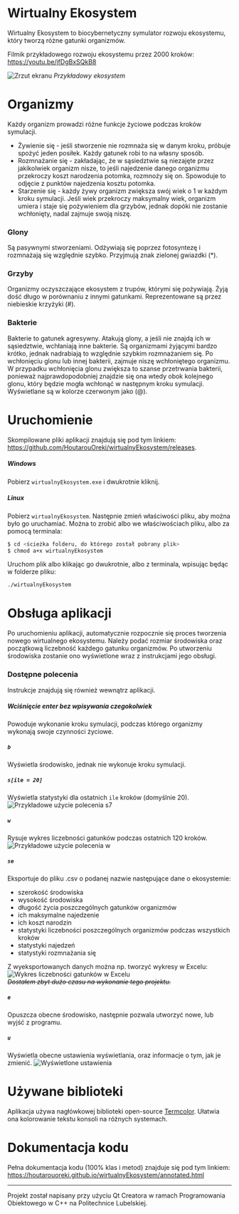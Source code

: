 # Wirtualny Ekosystem

Wirtualny Ekosystem to biocybernetyczny symulator rozwoju ekosystemu, który tworzą różne gatunki organizmów.

Filmik przykładowego rozwoju ekosystemu przez 2000 kroków: https://youtu.be/jfDgBxSQkB8

![Zrzut ekranu](https://i.imgur.com/q8KLwFf.png)
*Przykładowy ekosystem*

# Organizmy
Każdy organizm prowadzi różne funkcje życiowe podczas kroków symulacji.
- Żywienie się - jeśli stworzenie nie rozmnaża się w danym kroku, próbuje spożyć jeden posiłek. Każdy gatunek robi to na własny sposób.
- Rozmnażanie się - zakładając, że w sąsiedztwie są niezajęte przez jakikolwiek organizm nisze, to jeśli najedzenie danego organizmu przekroczy koszt narodzenia potomka, rozmnoży się on. Spowoduje to odjęcie z punktów najedzenia kosztu potomka.
- Starzenie się - każdy żywy organizm zwiększa swój wiek o 1 w każdym kroku symulacji. Jeśli wiek przekroczy maksymalny wiek, organizm umiera i staje się pożywieniem dla grzybów, jednak dopóki nie zostanie wchłonięty, nadal zajmuje swoją niszę.
### Glony
Są pasywnymi stworzeniami. Odżywiają się poprzez fotosyntezę i rozmnażają się względnie szybko.
Przyjmują znak zielonej gwiazdki (*).
### Grzyby
Organizmy oczyszczające ekosystem z trupów, którymi się pożywiają. Żyją dość długo w porównaniu z innymi gatunkami.
Reprezentowane są przez niebieskie krzyżyki (#).
### Bakterie
Bakterie to gatunek agresywny. Atakują glony, a jeśli nie znajdą ich w sąsiedztwie, wchłaniają inne bakterie. Są organizmami żyjącymi bardzo krótko, jednak nadrabiają to względnie szybkim rozmnażaniem się.
Po wchłonięciu glonu lub innej bakterii, zajmuje niszę wchłoniętego organizmu. W przypadku wchłonięcia glonu zwiększa to szanse przetrwania bakterii, ponieważ najprawdopodobniej znajdzie się ona wtedy obok kolejnego glonu, który będzie mogła wchłonąć w następnym kroku symulacji.
Wyświetlane są w kolorze czerwonym jako (@).

# Uruchomienie
Skompilowane pliki aplikacji znajdują się pod tym linkiem: https://github.com/HoutarouOreki/wirtualnyEkosystem/releases.
##### Windows
Pobierz `wirtualnyEkosystem.exe` i dwukrotnie kliknij.
##### Linux
Pobierz `wirtualnyEkosystem`.
Następnie zmień właściwości pliku, aby można było go uruchamiać. Można to zrobić albo we właściwościach pliku, albo za pomocą terminala:
```sh
$ cd <ścieżka folderu, do którego został pobrany plik>
$ chmod a+x wirtualnyEkosystem
```
Uruchom plik albo klikając go dwukrotnie, albo z terminala, wpisując będąc w folderze pliku:
```sh
./wirtualnyEkosystem
```

# Obsługa aplikacji
Po uruchomieniu aplikacji, automatycznie rozpocznie się proces tworzenia nowego wirtualnego ekosystemu. Należy podać rozmiar środowiska oraz początkową liczebność każdego gatunku organizmów.
Po utworzeniu środowiska zostanie ono wyświetlone wraz z instrukcjami jego obsługi.
### Dostępne polecenia
Instrukcje znajdują się również wewnątrz aplikacji.
##### Wciśnięcie enter bez wpisywania czegokolwiek
Powoduje wykonanie kroku symulacji, podczas którego organizmy wykonają swoje czynności życiowe.

##### `b`
Wyświetla środowisko, jednak nie wykonuje kroku symulacji.

##### `s[ile = 20]`
Wyświetla statystyki dla ostatnich `ile` kroków (domyślnie 20).
![Przykładowe użycie polecenia s7](https://i.imgur.com/LyoFEr2.png)

##### `w`
Rysuje wykres liczebności gatunków podczas ostatnich 120 kroków.
![Przykładowe użycie polecenia w](https://i.imgur.com/IE10cLD.png)

##### `se`
Eksportuje do pliku .csv o podanej nazwie następujące dane o ekosystemie:
- szerokość środowiska
- wysokość środowiska
- długość życia poszczególnych gatunków organizmów
- ich maksymalne najedzenie
- ich koszt narodzin
- statystyki liczebności poszczególnych organizmów podczas wszystkich kroków
- statystyki najedzeń
- statystyki rozmnażania się

Z wyeksportowanych danych można np. tworzyć wykresy w Excelu:
![Wykres liczebności gatunków w Excelu](https://i.imgur.com/zjrKlfR.png)  
~~*Dostałem zbyt dużo czasu na wykonanie tego projektu.*~~

##### `e`
Opuszcza obecne środowisko, następnie pozwala utworzyć nowe, lub wyjść z programu.

##### `u`
Wyświetla obecne ustawienia wyświetlania, oraz informacje o tym, jak je zmienić.
![Wyświetlone ustawienia](https://i.imgur.com/CkW8VQB.png)

# Używane biblioteki
Aplikacja używa nagłówkowej biblioteki open-source [Termcolor](https://github.com/ikalnytskyi/termcolor). Ułatwia ona kolorowanie tekstu konsoli na różnych systemach.

# Dokumentacja kodu
Pełna dokumentacja kodu (100% klas i metod) znajduje się pod tym linkiem: https://houtarouoreki.github.io/wirtualnyEkosystem/annotated.html

---

Projekt został napisany przy użyciu Qt Creatora w ramach Programowania Obiektowego w C++ na Politechnice Lubelskiej.
